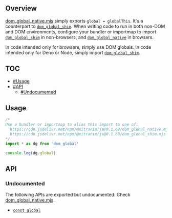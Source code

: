 ## Overview

[dom_global_native.mjs](../dom_global_native.mjs) simply exports `global = globalThis`. It's a counterpart to [`dom_global_shim`](dom_global_shim_readme.md). When writing code to run in both non-DOM and DOM environments, configure your bundler or importmap to import [`dom_global_shim`](dom_global_shim_readme.md) in non-browsers, and [`dom_global_native`](dom_global_native_readme.md) in browsers.

In code intended only for browsers, simply use DOM globals. In code intended only for Deno or Node, simply import [`dom_global_shim`](dom_global_shim_readme.md).

## TOC

* [#Usage](#usage)
* [#API](#api)
  * [#Undocumented](#undocumented)

## Usage

```js
/*
Use a bundler or importmap to alias this import to one of:
  https://cdn.jsdelivr.net/npm/@mitranim/js@0.1.69/dom_global_native.mjs
  https://cdn.jsdelivr.net/npm/@mitranim/js@0.1.69/dom_global_shim.mjs
*/
import * as dg from 'dom_global'

console.log(dg.global)
```

## API

### Undocumented

The following APIs are exported but undocumented. Check [dom_global_native.mjs](../dom_global_native.mjs).

  * [`const global`](../dom_global_native.mjs#L6)
